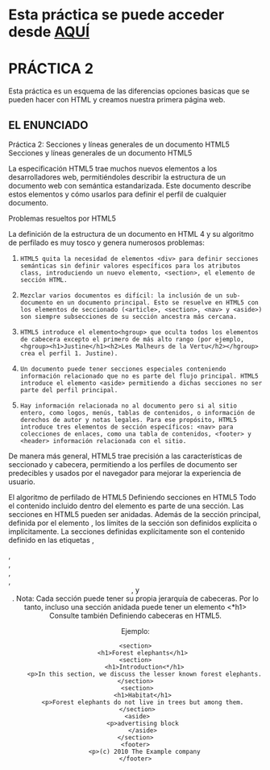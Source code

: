 # **Esta práctica se puede acceder desde** [AQUÍ](https://polarcs.gitlab.io/practica-2)

# PRÁCTICA 2

Esta práctica es un esquema de las diferencias opciones basicas que se pueden hacer con HTML y creamos nuestra primera página web.

## EL ENUNCIADO

Práctica 2: Secciones y líneas generales de un documento HTML5
Secciones y líneas generales de un documento HTML5

La especificación HTML5 trae muchos nuevos elementos a los desarrolladores web, permitiéndoles describir la estructura de un documento web con semántica estandarizada. Este documento describe estos elementos y cómo usarlos para definir el perfil de cualquier documento.

Problemas resueltos por HTML5

La definición de la estructura de un documento en HTML 4 y su algoritmo de perfilado es muy tosco y genera numerosos problemas:
 

1.     HTML5 quita la necesidad de elementos <div> para definir secciones semánticas sin definir valores específicos para los atributos class, introduciendo un nuevo elemento, <section>, el elemento de sección HTML.

2.     Mezclar varios documentos es difícil: la inclusión de un sub-documento en un documento principal. Esto se resuelve en HTML5 con los elementos de seccionado (<article>, <section>, <nav> y <aside>) son siempre subsecciones de su sección ancestra más cercana.

3.     HTML5 introduce el elemento<hgroup> que oculta todos los elementos de cabecera excepto el primero de más alto rango (por ejemplo, <hgroup><h1>Justine</h1><h2>Les Malheurs de la Vertu</h2></hgroup> crea el perfil 1. Justine).

4.     Un documento puede tener secciones especiales conteniendo información relacionado que no es parte del flujo principal. HTML5 introduce el elemento <aside> permitiendo a dichas secciones no ser parte del perfil principal.

5.     Hay información relacionada no al documento pero si al sitio entero, como logos, menús, tablas de contenidos, o información de derechos de autor y notas legales. Para ese propósito, HTML5 introduce tres elementos de sección específicos: <nav> para colecciones de enlaces, como una tabla de contenidos, <footer> y <header> información relacionada con el sitio.

 

De manera más general, HTML5 trae precisión a las características de seccionado y cabecera, permitiendo a los perfiles de documento ser predecibles y usados por el navegador para mejorar la experiencia de usuario.

El algoritmo de perfilado de HTML5 Definiendo secciones en HTML5 Todo el contenido incluido dentro del elemento <body> es parte de una sección. Las secciones en HTML5 pueden ser anidadas. Además de la sección principal, definida por el elemento <body>, los límites de la sección son definidos explícita o implícitamente. La secciones definidas explícitamente son el contenido definido en las etiquetas <body>, <section>, <article>, <aside>, <footer>, <header>, y <nav>. Nota: Cada sección puede tener su propia jerarquía de cabeceras. Por lo tanto, incluso una sección anidada puede tener un elemento <*h1> Consulte también Definiendo cabeceras en HTML5.

Ejemplo:

```
<section>
    <h1>Forest elephants</h1>
<section>
     <h1>Introduction<*/h1>
     <p>In this section, we discuss the lesser known forest elephants.
</section>
 <section>
    <h1>Habitat</h1>
    <p>Forest elephants do not live in trees but among them.
 </section>
 <aside>
    <p>advertising block
    </aside>
</section>
<footer>
     <p>(c) 2010 The Example company
</footer>
```
